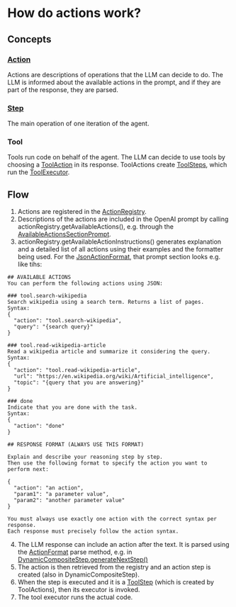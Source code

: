 # How do actions work?

## Concepts

### [Action](https://github.com/lgrammel/gptagent.js/blob/main/packages/agent/src/action/Action.ts)

Actions are descriptions of operations that the LLM can decide to do. The LLM is informed about the available actions in the prompt, and if they are part of the response, they are parsed.

### [Step](https://github.com/lgrammel/gptagent.js/blob/main/packages/agent/src/step/Step.ts)

The main operation of one iteration of the agent.

### Tool

Tools run code on behalf of the agent. The LLM can decide to use tools by choosing a [ToolAction](https://github.com/lgrammel/gptagent.js/blob/main/packages/agent/src/action/tool/ToolAction.ts) in its response. ToolActions create [ToolSteps](https://github.com/lgrammel/gptagent.js/blob/main/packages/agent/src/action/tool/ToolStep.ts), which run the [ToolExecutor](https://github.com/lgrammel/gptagent.js/blob/main/packages/agent/src/action/tool/ToolExecutor.ts).

## Flow

1. Actions are registered in the [ActionRegistry](https://github.com/lgrammel/gptagent.js/blob/main/packages/agent/src/action/ActionRegistry.ts).
2. Descriptions of the actions are included in the OpenAI prompt by calling actionRegistry.getAvailableActions(), e.g. through the [AvailableActionsSectionPrompt](https://github.com/lgrammel/gptagent.js/blob/main/packages/agent/src/prompt/AvailableActionsSectionPrompt.ts).
3. actionRegistry.getAvailableActionInstructions() generates explanation and a detailed list of all actions using their examples and the formatter being used. For the [JsonActionFormat](https://github.com/lgrammel/gptagent.js/blob/main/packages/agent/src/action/format/JsonActionFormat.ts), that prompt section looks e.g. like tihs:

```
## AVAILABLE ACTIONS
You can perform the following actions using JSON:

### tool.search-wikipedia
Search wikipedia using a search term. Returns a list of pages.
Syntax:
{
  "action": "tool.search-wikipedia",
  "query": "{search query}"
}

### tool.read-wikipedia-article
Read a wikipedia article and summarize it considering the query.
Syntax:
{
  "action": "tool.read-wikipedia-article",
  "url": "https://en.wikipedia.org/wiki/Artificial_intelligence",
  "topic": "{query that you are answering}"
}

### done
Indicate that you are done with the task.
Syntax:
{
  "action": "done"
}

## RESPONSE FORMAT (ALWAYS USE THIS FORMAT)

Explain and describe your reasoning step by step.
Then use the following format to specify the action you want to perform next:

{
  "action": "an action",
  "param1": "a parameter value",
  "param2": "another parameter value"
}

You must always use exactly one action with the correct syntax per response.
Each response must precisely follow the action syntax.
```

4. The LLM response can include an action after the text. It is parsed using the [ActionFormat](https://github.com/lgrammel/gptagent.js/blob/main/packages/agent/src/action/format/ActionFormat.ts) parse method, e.g. in [DynamicCompositeStep.generateNextStep()](https://github.com/lgrammel/gptagent.js/blob/main/packages/agent/src/step/DynamicCompositeStep.ts)
5. The action is then retrieved from the registry and an action step is created (also in DynamicCompositeStep).
6. When the step is executed and it is a [ToolStep](https://github.com/lgrammel/gptagent.js/blob/main/packages/agent/src/action/tool/ToolStep.ts) (which is created by ToolActions), then its executor is invoked.
7. The tool executor runs the actual code.
